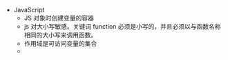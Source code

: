 - JavaScript
	- JS 对象时创建变量的容器
	- js 对大小写敏感。关键词 function 必须是小写的，并且必须以与函数名称相同的大小写来调用函数。
	- 作用域是可访问变量的集合
	-